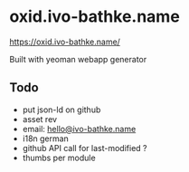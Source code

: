 # oxid.ivo-bathke.name

https://oxid.ivo-bathke.name/

Built with yeoman webapp generator

## Todo
- put json-ld on github
- asset rev
- email: hello@ivo-bathke.name
- i18n german
- github API call for last-modified ?
- thumbs per module
